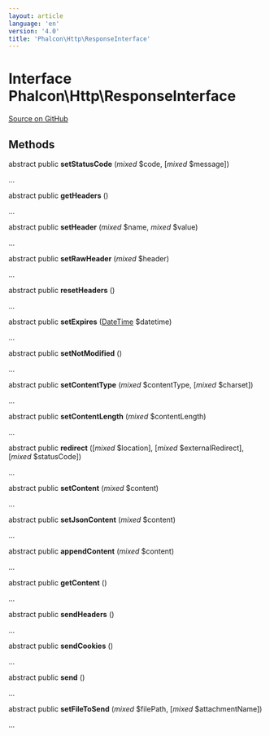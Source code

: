 ```yaml
---
layout: article
language: 'en'
version: '4.0'
title: 'Phalcon\Http\ResponseInterface'
---
```

# Interface **Phalcon\Http\ResponseInterface**

<a href="https://github.com/phalcon/cphalcon/tree/v4.0.0/phalcon/http/responseinterface.zep" class="btn btn-default btn-sm">Source on GitHub</a>

## Methods

abstract public **setStatusCode** (*mixed* $code, [*mixed* $message])

...

abstract public **getHeaders** ()

...

abstract public **setHeader** (*mixed* $name, *mixed* $value)

...

abstract public **setRawHeader** (*mixed* $header)

...

abstract public **resetHeaders** ()

...

abstract public **setExpires** ([DateTime](https://php.net/manual/en/class.datetime.php) $datetime)

...

abstract public **setNotModified** ()

...

abstract public **setContentType** (*mixed* $contentType, [*mixed* $charset])

...

abstract public **setContentLength** (*mixed* $contentLength)

...

abstract public **redirect** ([*mixed* $location], [*mixed* $externalRedirect], [*mixed* $statusCode])

...

abstract public **setContent** (*mixed* $content)

...

abstract public **setJsonContent** (*mixed* $content)

...

abstract public **appendContent** (*mixed* $content)

...

abstract public **getContent** ()

...

abstract public **sendHeaders** ()

...

abstract public **sendCookies** ()

...

abstract public **send** ()

...

abstract public **setFileToSend** (*mixed* $filePath, [*mixed* $attachmentName])

...